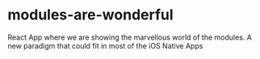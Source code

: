 # modules-are-wonderful
React App where we are showing the marvellous world of the modules. A new paradigm that could fit in most of the iOS Native Apps
